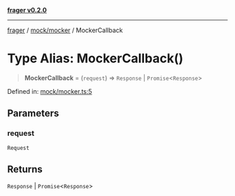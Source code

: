 [**frager v0.2.0**](../../../README.md)

***

[frager](../../../modules.md) / [mock/mocker](../README.md) / MockerCallback

# Type Alias: MockerCallback()

> **MockerCallback** = (`request`) => `Response` \| `Promise`\<`Response`\>

Defined in: [mock/mocker.ts:5](https://github.com/kkatou7209/frager/blob/3e44a5ea879bc197bd00a63031eb884a5a2133a6/lib/api/mock/mocker.ts#L5)

## Parameters

### request

`Request`

## Returns

`Response` \| `Promise`\<`Response`\>
